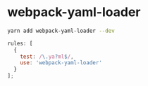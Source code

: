 # webpack-yaml-loader

```sh
yarn add webpack-yaml-loader --dev
```

```javascript
rules: [
  {
    test: /\.ya?ml$/,
    use: 'webpack-yaml-loader'
  }
];
```
